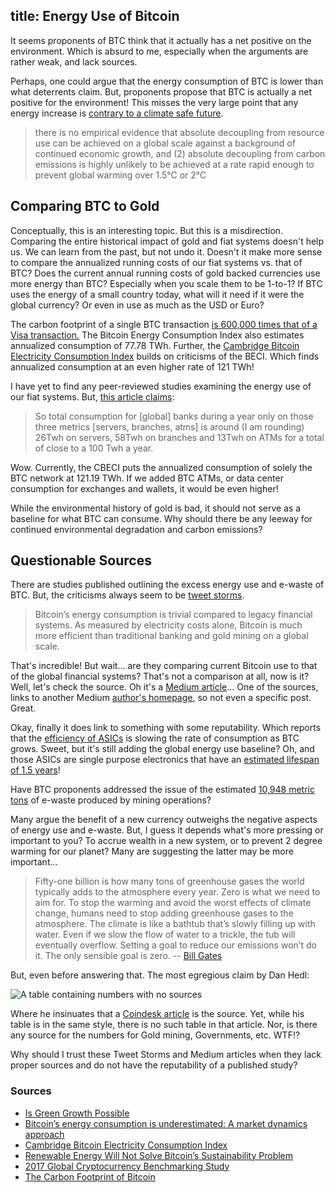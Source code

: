 title: Energy Use of Bitcoin
---

It seems proponents of BTC think that it actually has a net positive on the environment. Which is absurd to me, especially when the arguments are rather weak, and lack sources.

Perhaps, one could argue that the energy consumption of BTC is lower than what deterrents claim. But, proponents propose that BTC is actually a net positive for the environment! This misses the very large point that any energy increase is [contrary to a climate safe future](https://www.tandfonline.com/doi/abs/10.1080/13563467.2019.1598964?journalCode=cnpe20).

> there is no empirical evidence that absolute decoupling from resource use can be achieved on a global scale against a background of continued economic growth, and (2) absolute decoupling from carbon emissions is highly unlikely to be achieved at a rate rapid enough to prevent global warming over 1.5°C or 2°C

##  Comparing BTC to Gold

Conceptually, this is an interesting topic. But this is a misdirection. Comparing the entire historical impact of gold and fiat systems doesn't help us. We can learn from the past, but not undo it. Doesn't it make more sense to compare the annualized running costs of our fiat systems vs. that of BTC? Does the current annual running costs of gold backed currencies use more energy than BTC? Especially when you scale them to be 1-to-1? If BTC uses the energy of a small country today, what will it need if it were the global currency? Or even in use as much as the USD or Euro?

The carbon footprint of a single BTC transaction [is 600,000 times that of a Visa transaction.](https://digiconomist.net/bitcoin-energy-consumption#footprints) The Bitcoin Energy Consumption Index also estimates annualized consumption of 77.78 TWh. Further, the [Cambridge Bitcoin Electricity Consumption Index](https://cbeci.org/) builds on criticisms of the BECI. Which finds annualized consumption at an even higher rate of 121 TWh!

I have yet to find any peer-reviewed studies examining the energy use of our fiat systems. But, [this article claims](https://hackernoon.com/the-bitcoin-vs-visa-electricity-consumption-fallacy-8cf194987a50):

> So total consumption for [global] banks during a year only on those three metrics [servers, branches, atms] is around (I am rounding) 26Twh on servers, 58Twh on branches and 13Twh on ATMs for a total of close to a 100 Twh a year.

Wow. Currently, the CBECI puts the annualized consumption of solely the BTC network at 121.19 TWh. If we added BTC ATMs, or data center consumption for exchanges and wallets, it would be even higher!

While the environmental history of gold is bad, it should not serve as a baseline for what BTC can consume. Why should there be any leeway for continued environmental degradation and carbon emissions?

## Questionable Sources

There are studies published outlining the excess energy use and e-waste of BTC. But, the criticisms always seem to be [tweet storms](https://mobile.twitter.com/yassineark/status/1360343382556483587?s=21).

> Bitcoin’s energy consumption is trivial compared to legacy financial systems. As measured by electricity costs alone, Bitcoin is much more efficient than traditional banking and gold mining on a global scale.

That's incredible! But wait... are they comparing current Bitcoin use to that of the global financial systems? That's not a comparison at all, now is it? Well, let's check the source. Oh it's a [Medium article](https://danhedl.medium.com/pow-is-efficient-aa3d442754d3)... One of the sources, links to another Medium [author's homepage](https://medium.com/u/1852b393b452?source=post_page-----aa3d442754d3--------------------------------), so not even a specific post. Great.

Okay, finally it does link to something with some reputability. Which reports that the [efficiency of ASICs](https://cseweb.ucsd.edu/~mbtaylor/papers/Taylor_Bitcoin_IEEE_Computer_2017.pdf) is slowing the rate of consumption as BTC grows. Sweet, but it's still adding the global energy use baseline? Oh, and those ASICs are single purpose electronics that have an [estimated lifespan of 1.5 years](https://www.cell.com/joule/fulltext/S2542-4351(19)30087-X?_returnURL=https%3A%2F%2Flinkinghub.elsevier.com%2Fretrieve%2Fpii%2FS254243511930087X%3Fshowall%3Dtrue)!

Have BTC proponents addressed the issue of the estimated [10,948 metric tons](https://www.cell.com/joule/fulltext/S2542-4351(19)30087-X?_returnURL=https%3A%2F%2Flinkinghub.elsevier.com%2Fretrieve%2Fpii%2FS254243511930087X%3Fshowall%3Dtrue#secsectitle0030) of e-waste produced by mining operations?

Many argue the benefit of a new currency outweighs the negative aspects of energy use and e-waste. But, I guess it depends what's more pressing or important to you? To accrue wealth in a new system, or to prevent 2 degree warming for our planet? Many are suggesting the latter may be more important...

> Fifty-one billion is how many tons of greenhouse gases the world typically adds to the atmosphere every year. Zero is what we need to aim for. To stop the warming and avoid the worst effects of climate change, humans need to stop adding greenhouse gases to the atmosphere. The climate is like a bathtub that’s slowly filling up with water. Even if we slow the flow of water to a trickle, the tub will eventually overflow. Setting a goal to reduce our emissions won’t do it. The only sensible goal is zero. -- [Bill Gates](https://www.theguardian.com/environment/2021/feb/13/bill-gates-on-the-climate-crisis-i-cant-deny-being-a-rich-guy-with-an-opinion)

But, even before answering that. The most egregious claim by Dan Hedl:

<img src="/assets/media/table-with-no-sources.jpg" alt="A table containing numbers with no sources" />

Where he insinuates that a [Coindesk article](https://www.coindesk.com/microscope-economic-environmental-costs-bitcoin-mining) is the source. Yet, while his table is in the same style, there is no such table in that article. Nor, is there any source for the numbers for Gold mining, Governments, etc. WTF!?

Why should I trust these Tweet Storms and Medium articles when they lack proper sources and do not have the reputability of a published study?

### Sources

- [Is Green Growth Possible](https://www.tandfonline.com/doi/abs/10.1080/13563467.2019.1598964?journalCode=cnpe20)
- [Bitcoin’s energy consumption is underestimated: A market dynamics approach](https://www.sciencedirect.com/science/article/abs/pii/S2214629620302966?via%3Dihub)
- [Cambridge Bitcoin Electricity Consumption Index](https://cbeci.org/)
- [Renewable Energy Will Not Solve Bitcoin’s Sustainability Problem](https://www.sciencedirect.com/science/article/pii/S254243511930087X)
- [2017 Global Cryptocurrency Benchmarking Study](https://www.researchgate.net/publication/317059599_2017_Global_Cryptocurrency_Benchmarking_Study)
- [The Carbon Footprint of Bitcoin](https://www.cell.com/joule/fulltext/S2542-4351(19)30255-7)

